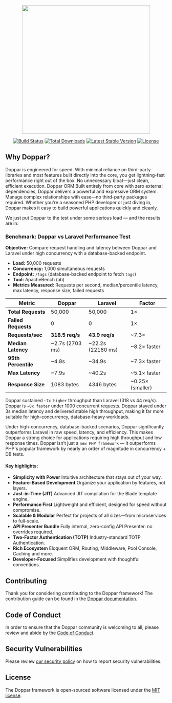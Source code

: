 <p align="center">
    <a href="https://doppar.com" target="_blank">
        <img src="https://raw.githubusercontent.com/doppar/doppar/7138fb0e72cd55256769be6947df3ac48c300700/public/logo.png" width="400">
    </a>
</p>

<p align="center">
<a href="https://github.com/doppar/framework/actions/workflows/tests.yml"><img src="https://github.com/doppar/framework/actions/workflows/tests.yml/badge.svg" alt="Build Status"></a>
<a href="https://packagist.org/packages/doppar/framework"><img src="https://img.shields.io/packagist/dt/doppar/framework" alt="Total Downloads"></a>
<a href="https://packagist.org/packages/doppar/framework"><img src="https://img.shields.io/packagist/v/doppar/framework" alt="Latest Stable Version"></a>
<a href="https://github.com/doppar/framework/blob/main/LICENSE"><img src="https://img.shields.io/github/license/doppar/framework" alt="License"></a>
</p>

## Why Doppar?

Doppar is engineered for speed. With minimal reliance on third-party libraries and most features built directly into the core, you get lightning-fast performance right out of the box. No unnecessary bloat—just clean, efficient execution. Doppar ORM Built entirely from core with zero external dependencies, Doppar delivers a powerful and expressive ORM system. Manage complex relationships with ease—no third-party packages required. Whether you're a seasoned PHP developer or just diving in, Doppar makes it easy to build powerful applications quickly and cleanly.

We just put Doppar to the test under some serious load — and the results are in:

### Benchmark: Doppar vs Laravel Performance Test

**Objective:** Compare request handling and latency between Doppar and Laravel under high concurrency with a database-backed endpoint.

- **Load:** 50,000 requests
- **Concurrency:** 1,000 simultaneous requests
- **Endpoint:** `/tags` (database-backed endpoint to fetch `tags`)
- **Tool:** ApacheBench (ab)
- **Metrics Measured:** Requests per second, median/percentile latency, max latency, response size, failed requests

| Metric              | **Doppar**       | **Laravel**        | **Factor**        |
| ------------------- | ---------------- | ------------------ | ----------------- |
| **Total Requests**  | 50,000           | 50,000             | 1×                |
| **Failed Requests** | 0                | 0                  | 1×                |
| **Requests/sec**    | **318.5 req/s**  | **43.9 req/s**     | \~7.3×            |
| **Median Latency**  | \~2.7s (2703 ms) | \~22.2s (22180 ms) | \~8.2× faster     |
| **95th Percentile** | \~4.8s           | \~34.9s            | \~7.3× faster     |
| **Max Latency**     | \~7.9s           | \~40.2s            | \~5.1× faster     |
| **Response Size**   | 1083 bytes       | 4346 bytes         | \~0.25× (smaller) |

Doppar sustained `~7x higher` throughput than Laravel (318 vs 44 req/s). Doppar is `~8x faster` under 1000 concurrent requests. Doppar stayed under 3s median latency and delivered stable high throughput, making it far more suitable for high-concurrency, database-heavy workloads.

Under high-concurrency, database-backed scenarios, Doppar significantly outperforms Laravel in raw speed, latency, and efficiency. This makes Doppar a strong choice for applications requiring high throughput and low response times. Doppar isn’t just a `new PHP framework` — it outperforms PHP's popular framework by nearly an order of magnitude in concurrency + DB tests.

#### Key highlights:

- **Simplicity with Power** Intuitive architecture that stays out of your way.
- **Feature-Based Development** Organize your application by features, not layers.
- **Just-in-Time (JIT)** Advanced JIT compilation for the Blade template engine.
- **Performance First** Lightweight and efficient, designed for speed without compromise.
- **Scalable & Modular** Perfect for projects of all sizes—from microservices to full-scale.
- **API Presenter Bundle** Fully internal, zero-config API Presenter. no overrides required.
- **Two-Factor Authentication (TOTP)** Industry-standard TOTP Authentication.
- **Rich Ecosystem** Eloquent ORM, Routing, Middleware, Pool Console, Caching and more.
- **Developer-Focused** Simplifies development with thoughtful conventions.

## Contributing

Thank you for considering contributing to the Doppar framework! The contribution guide can be found in the [Doppar documentation](https://doppar.com/versions/3.x/contributions.html).

## Code of Conduct

In order to ensure that the Doppar community is welcoming to all, please review and abide by the [Code of Conduct](https://doppar.com/versions/3.x/contributions.html#code-of-conduct).

## Security Vulnerabilities

Please review [our security policy](https://github.com/doppar/framework/security/policy) on how to report security vulnerabilities.

## License

The Doppar framework is open-sourced software licensed under the [MIT license](LICENSE.md).
